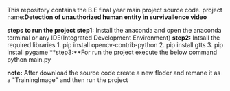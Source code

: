 This repository contains the B.E final year main project source code.
project name:**Detection of unauthorized human entity in survivallence video**

**steps to run the project**
**step1:** Install the anaconda and open the anaconda terminal or any IDE(Integrated Development Environment)
**step2:** Intsall the required libraries
        1. pip install opencv-contrib-python
        2. pip install gtts
        3. pip install pygame
**step3:**For run the project execute the below command
        python main.py

**note:** After download the source code create a new floder and remane it as a "TrainingImage" and then run the project
